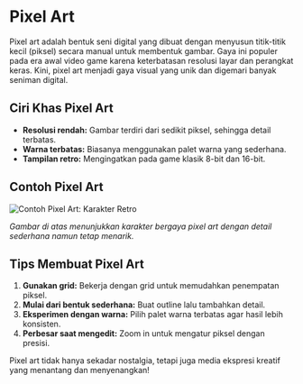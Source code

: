 # Pixel Art

Pixel art adalah bentuk seni digital yang dibuat dengan menyusun titik-titik kecil (piksel) secara manual untuk membentuk gambar. Gaya ini populer pada era awal video game karena keterbatasan resolusi layar dan perangkat keras. Kini, pixel art menjadi gaya visual yang unik dan digemari banyak seniman digital.

## Ciri Khas Pixel Art

- **Resolusi rendah:** Gambar terdiri dari sedikit piksel, sehingga detail terbatas.
- **Warna terbatas:** Biasanya menggunakan palet warna yang sederhana.
- **Tampilan retro:** Mengingatkan pada game klasik 8-bit dan 16-bit.

## Contoh Pixel Art

![Contoh Pixel Art: Karakter Retro](https://upload.wikimedia.org/wikipedia/commons/2/2c/Pixel_art_example.png)

*Gambar di atas menunjukkan karakter bergaya pixel art dengan detail sederhana namun tetap menarik.*

## Tips Membuat Pixel Art

1. **Gunakan grid:** Bekerja dengan grid untuk memudahkan penempatan piksel.
2. **Mulai dari bentuk sederhana:** Buat outline lalu tambahkan detail.
3. **Eksperimen dengan warna:** Pilih palet warna terbatas agar hasil lebih konsisten.
4. **Perbesar saat mengedit:** Zoom in untuk mengatur piksel dengan presisi.

Pixel art tidak hanya sekadar nostalgia, tetapi juga media ekspresi kreatif yang menantang dan menyenangkan!
